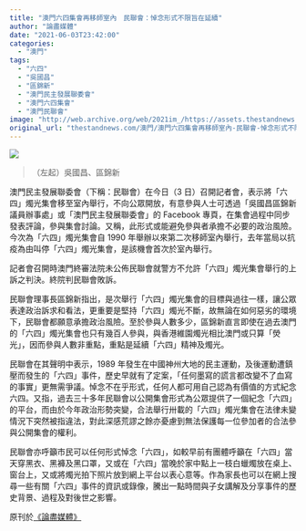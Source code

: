 ```yaml
---
title: "澳門六四集會再移師室內　民聯會：悼念形式不限旨在延續"
author: "論盡媒體"
date: "2021-06-03T23:42:00"
categories:
  - "澳門"
tags:
  - "六四"
  - "吳國昌"
  - "區錦新"
  - "澳門民主發展聯委會"
  - "澳門六四集會"
  - "澳門民聯會"
image: "http://web.archive.org/web/2021im_/https://assets.thestandnews.com/media/photos/0_Cni6v.jpg"
original_url: "thestandnews.com/澳門/澳門六四集會再移師室內-民聯會-悼念形式不限旨在延續"
---
```

![](http://web.archive.org/web/2021im_/https://assets.thestandnews.com/media/photos/0_Cni6v.jpg)
> （左起）吳國昌、區錦新

澳門民主發展聯委會（下稱：民聯會）在今日（3 日）召開記者會，表示將「六四」燭光集會移至室內舉行，不向公眾開放，有意參與人士可透過「吳國昌區錦新議員辦事處」或「澳門民主發展聯委會」的 Facebook 專頁，在集會過程中同步發表評論，參與集會討論。又稱，此形式或能避免參與者承擔不必要的政治風險。今次為「六四」燭光集會自 1990 年舉辦以來第二次移師室內舉行，去年當局以抗疫為由叫停「六四」燭光集會，是該機會首次於室內舉行。

記者會召開時澳門終審法院未公佈民聯會就警方不允許「六四」燭光集會舉行的上訴之判決。終院判民聯會敗訴。

民聯會理事長區錦新指出，是次舉行「六四」燭光集會的目標與過往一樣，讓公眾表達政治訴求和看法，更重要是堅持「六四」燭光不斷，故無論在如何惡劣的環境下，民聯會都願意承擔政治風險。至於參與人數多少，區錦新直言即使在過去澳門的「六四」燭光集會也只有幾百人參與，與香港維園燭光相比澳門或只算「熒光」，因而參與人數非重點，重點是延續「六四」精神及燭光。

民聯會在其聲明中表示，1989 年發生在中國神州大地的民主運動，及後運動遭鎮壓而發生的「六四」事件，歷史早就有了定案，「任何墨寫的謊言都改變不了血寫的事實」更無需爭議。悼念不在乎形式，任何人都可用自己認為有價值的方式紀念六四。又指，過去三十多年民聯會以公開集會形式為公眾提供了一個紀念「六四」的平台，而由於今年政治形勢突變，合法舉行卅載的「六四」燭光集會在法律未變情況下突然被指違法，對此深感荒謬之餘亦憂慮到無法保護每一位參加者的合法參與公開集會的權利。

民聯會亦呼籲市民可以任何形式悼念「六四」，如較早前有團體呼籲在「六四」當天穿黑衣、黑褲及黑口罩，又或在「六四」當晚於家中點上一枝白蠟燭放在桌上、窗台上，又或將燭光拍下照片放到網上平台以表心意等。作為家長也可以在網上搜尋一些有關「六四」事件的資訊或錄像，騰出一點時間與子女講解及分享事件的歷史背景、過程及對後世之影響。

原刊於[《論盡媒體》](http://web.archive.org/web/20211229132403/https://aamacau.com/2021/06/03/%E3%80%8C%E5%85%AD%E5%9B%9B%E3%80%8D%E9%9B%86%E6%9C%83%E5%86%8D%E7%A7%BB%E5%B8%AB%E5%AE%A4%E5%85%A7/)